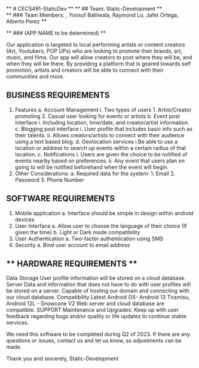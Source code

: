 ** # CECS491-StaticDev **
** ## Team: Static-Development **  
** ### Team Members: , Yoosuf Batliwala,  Raymond Lo, Jafet Ortega, Alberto Perez **

** ### (APP NAME to be determined) **

Our application is targeted to local performing artists or content creators (Art, Youtubers, POP UPs) who are looking to promote their brands, art, music, and films. Our app will allow creators to post where they will be, and when they will be there. By providing a platform that is geared towards self promotion, artists and creators will be able to connect with their communities and more.
 ## **BUSINESS REQUIREMENTS** ##
  1. Features
    a. Account Management 
      i. Two types of users 
          1. Artist/Creator promoting
          2. Casual user looking for events or artists
    b. Event post interface
       i. Including location, time/date, and creator/artist information.
    c. Blogging post interface
       i. User profile that includes basic info such as their talents.
      ii. Allows creators/artists to connect with their audience using a text based blog.
    d. Geolocation services
      i.Be able to use a location or address to search up events within a certain radius of that location.
    c. Notifications
      i. Users are given the choice to be notified of events nearby based on preferences.
     ii. Any event that users plan on going to will be notified beforehand when the event will begin.
  2. Other Considerations:
		a.  Required data for the system:
				1. Email
				2. Password
				3. Phone Number 
## **SOFTWARE REQUIREMENTS** ##
  1. Mobile application 
    a. Interface should be simple in design within android devices
  2. User Interface
    a. Allow user to choose the language of their choice (If given the time)
    b. Light or Dark mode compatibility
  3. User Authentication
    a. Two-factor authentication using SMS
  4. Security
    a. Bind user account to email address
## ** HARDWARE REQUIREMENTS ** ##
Data Storage
User profile information will be stored on a cloud database.
Server
Data and information that does not have to do with user profiles will be stored on a server. 
Capable of hosting our domain and connecting with our cloud database.
Compatibility
Latest Android OS- Android 13 Tiramisu, Android 12L - Snowcone V2
Web server and cloud database are compatible.
SUPPORT
Maintenance and Upgrades: Keep up with user feedback regarding bugs and/or quality or life updates to continue stable services.

We need this software to be completed during Q2 of 2023. If there are any questions or issues, contact us and let us know, so adjustments can be made. 

Thank you and sincerely,
Static-Development
